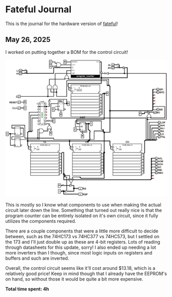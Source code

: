 # Fateful Journal

This is the journal for the hardware version of [fateful](https://github.com/commonkestrel/fateful)!

## May 26, 2025

I worked on putting together a BOM for the control circuit!

![logisim implementation of the control circuit](./control.png)

This is mostly so I know what components to use when making the actual circuit later down the line.
Something that turned out really nice is that the program counter can be entirely isolated on it's own circuit,
since it fully utilizes the components required.

There are a couple components that were a little more difficult to decide between, such as the 74HC173 vs 74HC377 vs 74HC573,
but I settled on the 173 and I'll just double up as these are 4-bit registers.
Lots of reading through datasheets for this update, sorry!
I also ended up needing a lot more inverters than I though,
since most logic inputs on registers and buffers and such are inverted.

Overall, the control circuit seems like it'll cost around $13.18, which is a relatively good price!
Keep in mind though that I already have the EEPROM's on hand,
so without those it would be quite a bit more expensive.

**Total time spent: 4h**
